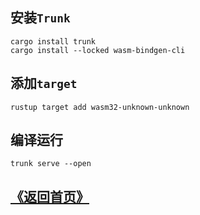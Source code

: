 ## 安装`Trunk`
    cargo install trunk
    cargo install --locked wasm-bindgen-cli
## 添加`target`
    rustup target add wasm32-unknown-unknown
## 编译运行
    trunk serve --open
## [《返回首页》]()
